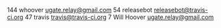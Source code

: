    144	whoover <ugate.relay@gmail.com>
    54	releasebot <releasebot@travis-ci.org>
    47	travis <travis@travis-ci.org>
     7	Will Hoover <ugate.relay@gmail.com>

